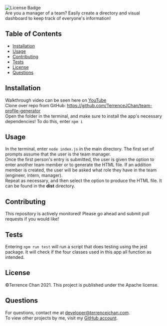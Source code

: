 ![License Badge](https://img.shields.io/badge/License-Apache-green.svg)  
Are you a manager of a team? Easily create a directory and visual dashboard to keep track of everyone's information!
## Table of Contents
* [Installation](#installation)
* [Usage](#usage)
* [Contributing](#contributing)
* [Tests](#tests)
* [License](#license)
* [Questions](#questions)
## Installation
Walkthrough video can be seen here on [YouTube](https://youtu.be/CG4LqiW1tLE)  
Clone over repo from GitHub: https://github.com/TerrenceJChan/team-profile-generator  
Open the folder in the terminal, and make sure to install the app's necessary dependencies! To do this, enter `npm i`
## Usage
In the terminal, enter `node index.js` in the main directory. The first set of prompts assume that the user is the team manager.  
Once the first person's entry is submitted, the user is given the option to enter another team member or to generate the HTML file. If an addition member is created, the user will be asked what role they have in the team (engineer, intern, manager).  
Repeat as necessary, and then select the option to produce the HTML file. It can be found in the **dist** directory.
## Contributing
This repository is actively monitored! Please go ahead and submit pull requests if you would like!
## Tests
Entering `npm run test` will run a script that does testing using the jest package. It will check if the four classes used in this app all function as intended.
## License
©Terrence Chan 2021. This project is published under the Apache license.
## Questions
For questions, contact me at developer@terrencejchan.com.  
To view other projects by me, visit my [GitHub account](https://github.com/TerrenceJChan).
